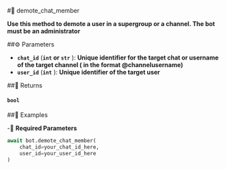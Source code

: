 #🔧 demote_chat_member

**Use this method to demote a user in a supergroup or a channel. The bot must be an administrator**

##⚙️ Parameters

- **`chat_id`** (**`int` or `str`** ): **Unique identifier for the target chat or username of the target channel (
in the format @channelusername)**
- **`user_id`** (**`int`** ): **Unique identifier of the target user**

##📲 Returns

#### `bool`

##📀 Examples

-🪫 **Required Parameters**

```python
await bot.demote_chat_member(
    chat_id=your_chat_id_here,
    user_id=your_user_id_here
)
```

